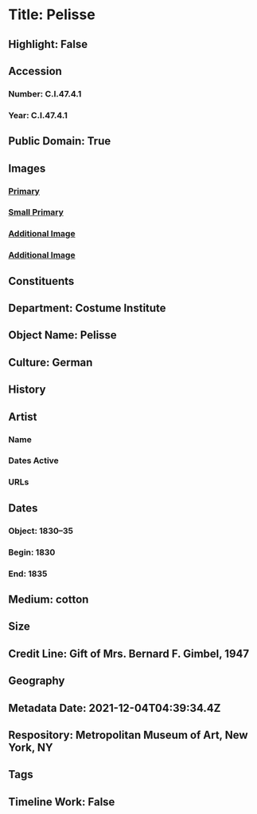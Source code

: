 # Title: Pelisse
## Highlight: False
## Accession
### Number: C.I.47.4.1
### Year: C.I.47.4.1
## Public Domain: True
## Images
### [Primary](https://images.metmuseum.org/CRDImages/ci/original/C.I.47.4.1_F.jpg)
### [Small Primary](https://images.metmuseum.org/CRDImages/ci/web-large/C.I.47.4.1_F.jpg)
### [Additional Image](https://images.metmuseum.org/CRDImages/ci/original/C.I.47.4.1_S.jpg)
### [Additional Image](https://images.metmuseum.org/CRDImages/ci/original/C.I.47.4.1_B.jpg)
## Constituents
## Department: Costume Institute
## Object Name: Pelisse
## Culture: German
## History
## Artist
### Name
### Dates Active
### URLs
## Dates
### Object: 1830–35
### Begin: 1830
### End: 1835
## Medium: cotton
## Size
## Credit Line: Gift of Mrs. Bernard F. Gimbel, 1947
## Geography
## Metadata Date: 2021-12-04T04:39:34.4Z
## Respository: Metropolitan Museum of Art, New York, NY
## Tags
## Timeline Work: False